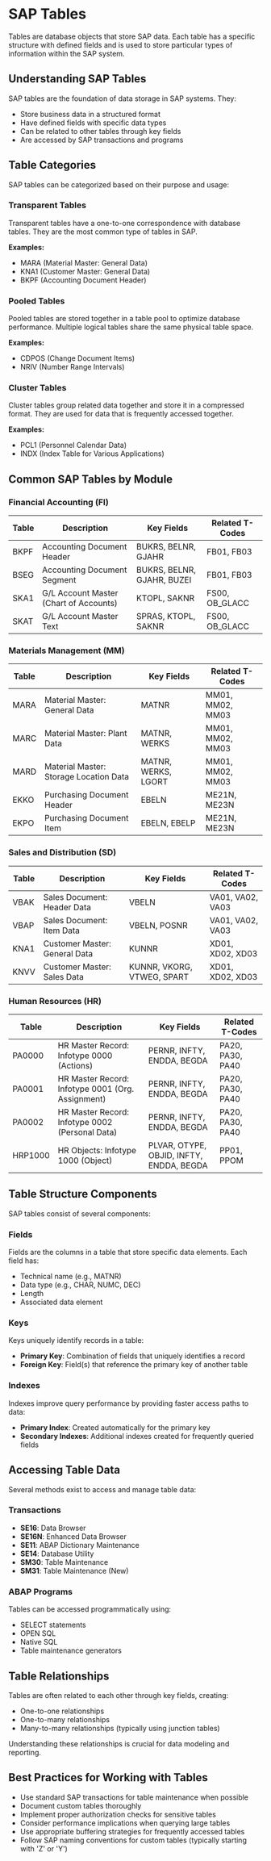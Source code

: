 # SAP Tables

Tables are database objects that store SAP data. Each table has a specific structure with defined fields and is used to store particular types of information within the SAP system.

## Understanding SAP Tables

SAP tables are the foundation of data storage in SAP systems. They:

- Store business data in a structured format
- Have defined fields with specific data types
- Can be related to other tables through key fields
- Are accessed by SAP transactions and programs

## Table Categories

SAP tables can be categorized based on their purpose and usage:

### Transparent Tables

Transparent tables have a one-to-one correspondence with database tables. They are the most common type of tables in SAP.

**Examples:**
- MARA (Material Master: General Data)
- KNA1 (Customer Master: General Data)
- BKPF (Accounting Document Header)

### Pooled Tables

Pooled tables are stored together in a table pool to optimize database performance. Multiple logical tables share the same physical table space.

**Examples:**
- CDPOS (Change Document Items)
- NRIV (Number Range Intervals)

### Cluster Tables

Cluster tables group related data together and store it in a compressed format. They are used for data that is frequently accessed together.

**Examples:**
- PCL1 (Personnel Calendar Data)
- INDX (Index Table for Various Applications)

## Common SAP Tables by Module

### Financial Accounting (FI)

| Table | Description | Key Fields | Related T-Codes |
|-------|-------------|------------|-----------------|
| BKPF  | Accounting Document Header | BUKRS, BELNR, GJAHR | FB01, FB03 |
| BSEG  | Accounting Document Segment | BUKRS, BELNR, GJAHR, BUZEI | FB01, FB03 |
| SKA1  | G/L Account Master (Chart of Accounts) | KTOPL, SAKNR | FS00, OB_GLACC |
| SKAT  | G/L Account Master Text | SPRAS, KTOPL, SAKNR | FS00, OB_GLACC |

### Materials Management (MM)

| Table | Description | Key Fields | Related T-Codes |
|-------|-------------|------------|-----------------|
| MARA  | Material Master: General Data | MATNR | MM01, MM02, MM03 |
| MARC  | Material Master: Plant Data | MATNR, WERKS | MM01, MM02, MM03 |
| MARD  | Material Master: Storage Location Data | MATNR, WERKS, LGORT | MM01, MM02, MM03 |
| EKKO  | Purchasing Document Header | EBELN | ME21N, ME23N |
| EKPO  | Purchasing Document Item | EBELN, EBELP | ME21N, ME23N |

### Sales and Distribution (SD)

| Table | Description | Key Fields | Related T-Codes |
|-------|-------------|------------|-----------------|
| VBAK  | Sales Document: Header Data | VBELN | VA01, VA02, VA03 |
| VBAP  | Sales Document: Item Data | VBELN, POSNR | VA01, VA02, VA03 |
| KNA1  | Customer Master: General Data | KUNNR | XD01, XD02, XD03 |
| KNVV  | Customer Master: Sales Data | KUNNR, VKORG, VTWEG, SPART | XD01, XD02, XD03 |

### Human Resources (HR)

| Table | Description | Key Fields | Related T-Codes |
|-------|-------------|------------|-----------------|
| PA0000 | HR Master Record: Infotype 0000 (Actions) | PERNR, INFTY, ENDDA, BEGDA | PA20, PA30, PA40 |
| PA0001 | HR Master Record: Infotype 0001 (Org. Assignment) | PERNR, INFTY, ENDDA, BEGDA | PA20, PA30, PA40 |
| PA0002 | HR Master Record: Infotype 0002 (Personal Data) | PERNR, INFTY, ENDDA, BEGDA | PA20, PA30, PA40 |
| HRP1000 | HR Objects: Infotype 1000 (Object) | PLVAR, OTYPE, OBJID, INFTY, ENDDA, BEGDA | PP01, PPOM |

## Table Structure Components

SAP tables consist of several components:

### Fields

Fields are the columns in a table that store specific data elements. Each field has:

- Technical name (e.g., MATNR)
- Data type (e.g., CHAR, NUMC, DEC)
- Length
- Associated data element

### Keys

Keys uniquely identify records in a table:

- **Primary Key**: Combination of fields that uniquely identifies a record
- **Foreign Key**: Field(s) that reference the primary key of another table

### Indexes

Indexes improve query performance by providing faster access paths to data:

- **Primary Index**: Created automatically for the primary key
- **Secondary Indexes**: Additional indexes created for frequently queried fields

## Accessing Table Data

Several methods exist to access and manage table data:

### Transactions

- **SE16**: Data Browser
- **SE16N**: Enhanced Data Browser
- **SE11**: ABAP Dictionary Maintenance
- **SE14**: Database Utility
- **SM30**: Table Maintenance
- **SM31**: Table Maintenance (New)

### ABAP Programs

Tables can be accessed programmatically using:

- SELECT statements
- OPEN SQL
- Native SQL
- Table maintenance generators

## Table Relationships

Tables are often related to each other through key fields, creating:

- One-to-one relationships
- One-to-many relationships
- Many-to-many relationships (typically using junction tables)

Understanding these relationships is crucial for data modeling and reporting.

## Best Practices for Working with Tables

- Use standard SAP transactions for table maintenance when possible
- Document custom tables thoroughly
- Implement proper authorization checks for sensitive tables
- Consider performance implications when querying large tables
- Use appropriate buffering strategies for frequently accessed tables
- Follow SAP naming conventions for custom tables (typically starting with 'Z' or 'Y')

